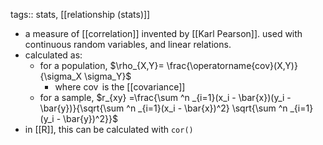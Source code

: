 tags:: stats, [[relationship (stats)]]

- a measure of [[correlation]] invented by [[Karl Pearson]]. used with continuous random variables, and linear relations.
- calculated as:
	- for a population, $\rho_{X,Y}= \frac{\operatorname{cov}(X,Y)}{\sigma_X \sigma_Y}$
		- where $\operatorname{cov}$ is the [[covariance]]
	- for a sample, $r_{xy} =\frac{\sum ^n _{i=1}(x_i - \bar{x})(y_i - \bar{y})}{\sqrt{\sum ^n _{i=1}(x_i - \bar{x})^2} \sqrt{\sum ^n _{i=1}(y_i - \bar{y})^2}}$
- in [[R]], this can be calculated with `cor()`